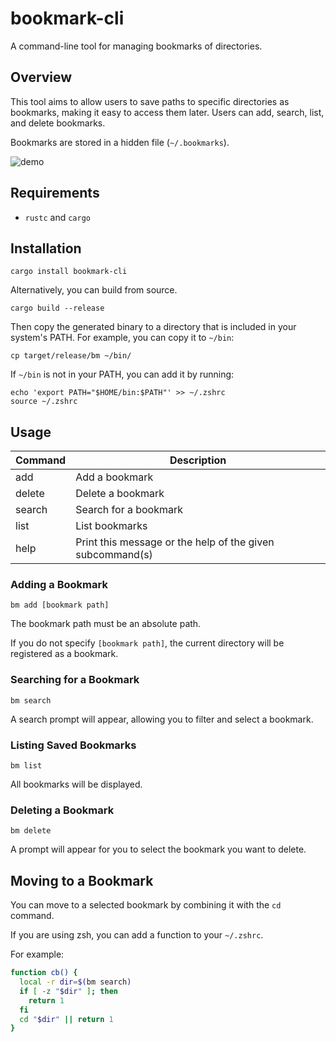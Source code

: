 # bookmark-cli

A command-line tool for managing bookmarks of directories. 

## Overview

This tool aims to allow users to save paths to specific directories as bookmarks, making it easy to access them later. 
Users can add, search, list, and delete bookmarks.

Bookmarks are stored in a hidden file (`~/.bookmarks`).

![demo](https://github.com/user-attachments/assets/c5a5f7ad-ce47-42a9-b5c9-b946c5db06b0)

## Requirements

- `rustc` and `cargo`

## Installation

```
cargo install bookmark-cli
```

Alternatively, you can build from source.

```
cargo build --release
```

Then copy the generated binary to a directory that is included in your system's PATH. For example, you can copy it to `~/bin`:

```
cp target/release/bm ~/bin/
```

If `~/bin` is not in your PATH, you can add it by running:

```
echo 'export PATH="$HOME/bin:$PATH"' >> ~/.zshrc
source ~/.zshrc
```

## Usage

| Command | Description |
| --- | --- |
| add | Add a bookmark |
| delete | Delete a bookmark |
| search | Search for a bookmark |
| list | List bookmarks |
| help | Print this message or the help of the given subcommand(s) |

### Adding a Bookmark

```
bm add [bookmark path]
```

The bookmark path must be an absolute path.

If you do not specify `[bookmark path]`, the current directory will be registered as a bookmark.

### Searching for a Bookmark

```
bm search
```

A search prompt will appear, allowing you to filter and select a bookmark.

### Listing Saved Bookmarks

```
bm list
```

All bookmarks will be displayed.

### Deleting a Bookmark

```
bm delete
```

A prompt will appear for you to select the bookmark you want to delete.

## Moving to a Bookmark

You can move to a selected bookmark by combining it with the `cd` command.

If you are using zsh, you can add a function to your `~/.zshrc`. 

For example:

```sh
function cb() {
  local -r dir=$(bm search)
  if [ -z "$dir" ]; then
    return 1
  fi
  cd "$dir" || return 1
}
```

